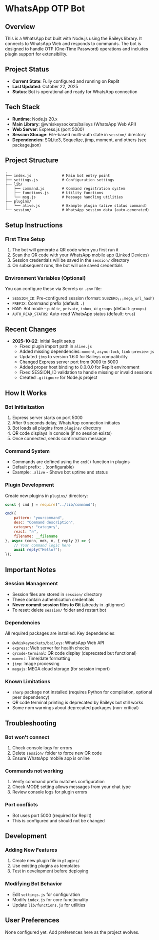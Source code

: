 # WhatsApp OTP Bot

## Overview
This is a WhatsApp bot built with Node.js using the Baileys library. It connects to WhatsApp Web and responds to commands. The bot is designed to handle OTP (One-Time Password) operations and includes plugin support for extensibility.

## Project Status
- **Current State**: Fully configured and running on Replit
- **Last Updated**: October 22, 2025
- **Status**: Bot is operational and ready for WhatsApp connection

## Tech Stack
- **Runtime**: Node.js 20.x
- **Main Library**: @whiskeysockets/baileys (WhatsApp Web API)
- **Web Server**: Express.js (port 5000)
- **Session Storage**: File-based multi-auth state in `session/` directory
- **Dependencies**: SQLite3, Sequelize, jimp, moment, and others (see package.json)

## Project Structure
```
.
├── index.js              # Main bot entry point
├── settings.js           # Configuration settings
├── lib/
│   ├── command.js        # Command registration system
│   ├── functions.js      # Utility functions
│   └── msg.js            # Message handling utilities
├── plugins/
│   └── alive.js          # Example plugin (alive status command)
└── session/              # WhatsApp session data (auto-generated)
```

## Setup Instructions

### First Time Setup
1. The bot will generate a QR code when you first run it
2. Scan the QR code with your WhatsApp mobile app (Linked Devices)
3. Session credentials will be saved in the `session/` directory
4. On subsequent runs, the bot will use saved credentials

### Environment Variables (Optional)
You can configure these via Secrets or `.env` file:
- `SESSION_ID`: Pre-configured session (format: `SUBZERO;;;mega_url_hash`)
- `PREFIX`: Command prefix (default: `.`)
- `MODE`: Bot mode - `public`, `private`, `inbox`, or `groups` (default: `groups`)
- `AUTO_READ_STATUS`: Auto-read WhatsApp status (default: `true`)

## Recent Changes
- **2025-10-22**: Initial Replit setup
  - Fixed plugin import path in `alive.js`
  - Added missing dependencies: `moment`, `async-lock`, `link-preview-js`
  - Updated `jimp` to version 1.6.0 for Baileys compatibility
  - Changed Express server port from 9000 to 5000
  - Added proper host binding to 0.0.0.0 for Replit environment
  - Fixed SESSION_ID validation to handle missing or invalid sessions
  - Created `.gitignore` for Node.js project

## How It Works

### Bot Initialization
1. Express server starts on port 5000
2. After 9 seconds delay, WhatsApp connection initiates
3. Bot loads all plugins from `plugins/` directory
4. QR code displays in console (if no session exists)
5. Once connected, sends confirmation message

### Command System
- Commands are defined using the `cmd()` function in plugins
- Default prefix: `.` (configurable)
- Example: `.alive` - Shows bot uptime and status

### Plugin Development
Create new plugins in `plugins/` directory:
```javascript
const { cmd } = require("../lib/command");

cmd({
    pattern: "yourcommand",
    desc: "Command description",
    category: "category",
    react: "🔥",
    filename: __filename
}, async (conn, mek, m, { reply }) => {
    // Your command logic here
    await reply("Hello!");
});
```

## Important Notes

### Session Management
- Session files are stored in `session/` directory
- These contain authentication credentials
- **Never commit session files to Git** (already in .gitignore)
- To reset: delete `session/` folder and restart bot

### Dependencies
All required packages are installed. Key dependencies:
- `@whiskeysockets/baileys`: WhatsApp Web API
- `express`: Web server for health checks
- `qrcode-terminal`: QR code display (deprecated but functional)
- `moment`: Time/date formatting
- `jimp`: Image processing
- `megajs`: MEGA cloud storage (for session import)

### Known Limitations
- `sharp` package not installed (requires Python for compilation, optional peer dependency)
- QR code terminal printing is deprecated by Baileys but still works
- Some npm warnings about deprecated packages (non-critical)

## Troubleshooting

### Bot won't connect
1. Check console logs for errors
2. Delete `session/` folder to force new QR code
3. Ensure WhatsApp mobile app is online

### Commands not working
1. Verify command prefix matches configuration
2. Check MODE setting allows messages from your chat type
3. Review console logs for plugin errors

### Port conflicts
- Bot uses port 5000 (required for Replit)
- This is configured and should not be changed

## Development

### Adding New Features
1. Create new plugin file in `plugins/`
2. Use existing plugins as templates
3. Test in development before deploying

### Modifying Bot Behavior
- Edit `settings.js` for configuration
- Modify `index.js` for core functionality
- Update `lib/functions.js` for utilities

## User Preferences
None configured yet. Add preferences here as the project evolves.
